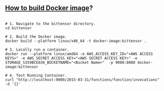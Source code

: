 ## [How to build Docker image](https://docs.aws.amazon.com/lambda/latest/dg/python-image.html#python-image-instructions)?

```shell

# 1. Navigate to the bittensor directory.
cd bittensor

# 2. Build the Docker image.
docker build --platform linux/x86_64 -t docker-image:bittensor .

# 3. Locally run a container.
docker run --platform linux/amd64 -e AWS_ACCESS_KEY_ID="<AWS ACCESS KEYS>" -e AWS_SECRET_ACCESS_KEY="<AWS SECRET ACCESS KEY>" -e STORAGE_S359BCE836_BUCKETNAME="<Bucket Name>"  -p 9000:8080 docker-image:bittensor

# 4. Test Running Container.
curl "http://localhost:9000/2015-03-31/functions/function/invocations" -d '{}'
```